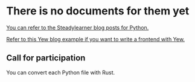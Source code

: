 # There is no documents for them yet

[You can refer to the Steadylearner blog posts for Python.](https://www.steadylearner.com/blog/search/Python)

[Refer to this Yew blog example if you want to write a frontend with Yew.](https://github.com/ahmad2smile/portfolio)

## Call for participation

You can convert each Python file with Rust.

